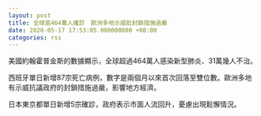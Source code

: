```yaml
---
layout: post
title: 全球逾464萬人確診　歐洲多地示威批封鎖措施過嚴
date: 2020-05-17 17:53:05.000000000 +08:00
categories: rss
---
```


美國約翰霍普金斯的數據顯示，全球超過464萬人感染新型肺炎、31萬幾人不治。

西班牙單日新增87宗死亡病例，數字是兩個月以來首次回落至雙位數。歐洲多地有示威抗議政府的封鎖措施過嚴，影響地方經濟。

日本東京都單日新增5宗確診，政府表示市面人流回升，憂慮出現鬆懈情況。
